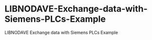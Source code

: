 # LIBNODAVE-Exchange-data-with-Siemens-PLCs-Example
LIBNODAVE Exchange data with Siemens PLCs Example
